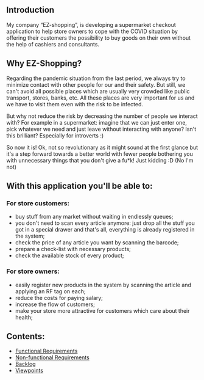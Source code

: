 ## Introduction
My company “EZ-shopping”, is developing a supermarket checkout application to help store owners to cope with the COVID situation by offering their customers the possibility to buy goods on their own without the help of cashiers and consultants.

## **Why EZ-Shopping?**
Regarding the pandemic situation from the last period, we always try to minimize contact with other people for our and their safety. But still, we can't avoid all possible places which are usually very crowded like public transport, stores, banks, etc. All these places are very important for us and we have to visit them even with the risk to be infected. 

But why not reduce the risk by decreasing the number of people we interact with? For example in a supermarket: imagine that we can just enter one, pick whatever we need and just leave without interacting with anyone? Isn't this brilliant? Especially for introverts :)

So now it is! Ok, not so revolutionary as it might sound at the first glance but it's a step forward towards a better world with fewer people bothering you with unnecessary things that you don't give a fu*k! 
Just kidding :D  (No I'm not)

## With this application you'll be able to:
### For store customers:
* buy stuff from any market without waiting in endlessly queues;
* you don't need to scan every article anymore: just drop all the stuff you got in a special drawer and that's all, everything is already registered in the system;
* check the price of any article you want by scanning the barcode;
* prepare a check-list with necessary products;
* check the available stock of every product;

### For store owners:
* easily register new products in the system by scanning the article and applying an RF tag on each;
* reduce the costs for paying salary;
* increase the flow of customers;
* make your store more attractive for customers which care about their health;


## Contents:
* [Functional Requirements](https://github.com/mirceaAgapii/ez-shopping/wiki/Functional-Requirements)
* [Non-functional Requirements](https://github.com/mirceaAgapii/ez-shopping/wiki/Non-functional-Requirements)
* [Backlog](https://github.com/mirceaAgapii/ez-shopping/issues)
* [Viewpoints](https://github.com/mirceaAgapii/ez-shopping/wiki/Viewpoints-Catalog)
